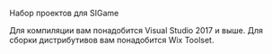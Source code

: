 Набор проектов для SIGame

Для компиляции вам понадобится Visual Studio 2017 и выше. Для сборки дистрибутивов вам понадобится Wix Toolset.
